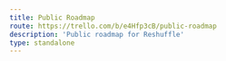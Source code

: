 ```yaml
---
title: Public Roadmap
route: https://trello.com/b/e4Hfp3cB/public-roadmap
description: 'Public roadmap for Reshuffle'
type: standalone
---
```

